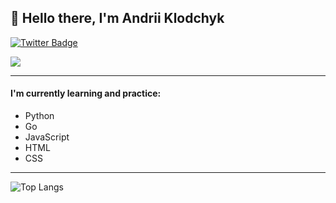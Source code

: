 ## 👋 Hello there, I'm Andrii Klodchyk

<a href="https://twitter.com/AndreiKlodchik">
    <img src="https://img.shields.io/badge/Twitter-blue?style=for-the-badge&logo=twitter&logoColor=white" alt="Twitter Badge">
</a>

![](https://komarev.com/ghpvc/?username=AndreiKlodchik)

---

#### I'm currently learning and practice:
 - Python
 - Go
 - JavaScript
 - HTML
 - CSS
 
---

![Top Langs](https://github-readme-stats.vercel.app/api/top-langs/?username=AndreiKlodchik&layout=compact)
